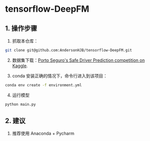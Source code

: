 # tensorflow-DeepFM

## 1. 操作步骤

1. 抓取本仓库：

```bash
git clone git@github.com:AndersonHJB/tensorflow-DeepFM.git
```

2. 数据集下载：[Porto Seguro's Safe Driver Prediction competition on Kaggle](https://www.kaggle.com/c/porto-seguro-safe-driver-prediction).

3. conda 安装正确的情况下，命令行进入到该项目：

```bash
conda env create -f environment.yml
```

4. 运行模型

```bash
python main.py
```

## 2. 建议

1. 推荐使用 Anaconda + Pycharm



